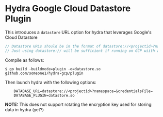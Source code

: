 # Hydra Google Cloud Datastore Plugin

This introduces a `datastore` URL option for hydra that leverages Google's Cloud Datastore

```go
// Datastore URLs should be in the format of datastore://<projectid>?namespace=&credentialsFile=
// Just using datastore:// will be sufficient if running on GCP wiith an DATASTORE_PROJECT_ID env var set
```

Compile as follows:

```shell
$ go build -buildmode=plugin -o=datastore.so github.com/someone1/hydra-gcp/plugin
```

Then launch hydra with the following options:

```shell
    DATABASE_URL=datastore://<projectid>?namespace=&credentialsFile=
    DATABASE_PLUGIN=datastore.so
```

**NOTE:** This does not support rotating the encryption key used for storing data in hydra (yet?)
